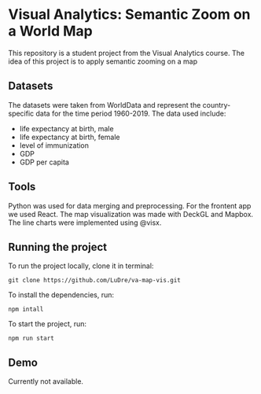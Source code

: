 # Visual Analytics: Semantic Zoom on a World Map

This repository is a student project from the Visual Analytics course. The idea of this project is to apply semantic zooming on a map

## Datasets
The datasets were taken from WorldData and represent the country-specific data for the time period 1960-2019. The data used include:

- life expectancy at birth, male
- life expectancy at birth, female
- level of immunization
- GDP
- GDP per capita

## Tools

Python was used for data merging and preprocessing. For the frontent app we used React. The map visualization was made with DeckGL and Mapbox. The line charts were implemented using @visx.

## Running the project

To run the project locally, clone it in terminal:

```
git clone https://github.com/LuDre/va-map-vis.git
```

To install the dependencies, run:

```
npm intall
```

To start the project, run:

```
npm run start
```

## Demo

Currently not available.
